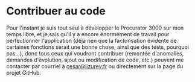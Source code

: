 # Contribuer au code

Pour l'instant je suis tout seul à développer le Procurator 3000 sur mon temps libre, et je sais qu'il y a encore énormément de travail pour perfectionner l'application (déjà rien que la factorisation évidente de certaines fonctions serait une bonne chose, ainsi que des tests, pourquoi pas...), donc tous ceux qui voudront contribuer (remontée d'anomalies, demandes d'évolution, ajout ou modification de code, etc.) peuvent me contacter par courriel à [cesar@lizurey.fr](mailto:cesar@lizurey.fr) ou directement sur la page du projet GitHub.
